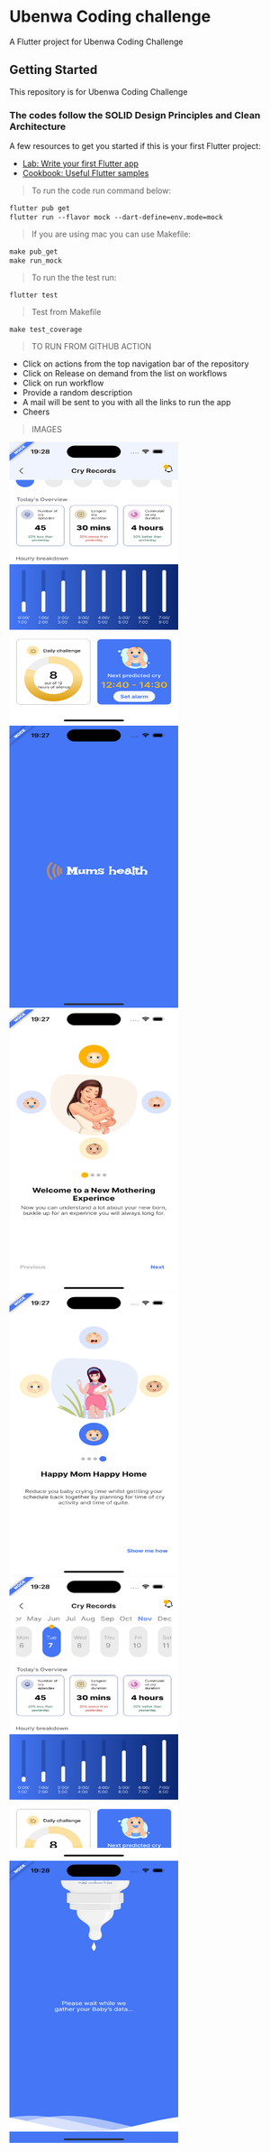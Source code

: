 # Ubenwa Coding challenge

A Flutter project for Ubenwa Coding Challenge

## Getting Started

This repository is for Ubenwa Coding Challenge

### The codes follow the SOLID Design Principles and Clean Architecture

A few resources to get you started if this is your first Flutter project:

- [Lab: Write your first Flutter app](https://flutter.dev/docs/get-started/codelab)
- [Cookbook: Useful Flutter samples](https://flutter.dev/docs/cookbook)

> To run the code run command below:
```
flutter pub get
flutter run --flavor mock --dart-define=env.mode=mock
```

> If you are using mac you can use Makefile:
```
make pub_get
make run_mock
```

> To run the the test run:
```
flutter test
```

> Test from Makefile
```
make test_coverage
```

> TO RUN FROM GITHUB ACTION

 - Click on actions from the top navigation bar of the repository
 - Click on Release on demand from the list on workflows
 - Click on run workflow
 - Provide a random description
 - A mail will be sent to you with all the links to run the app
 - Cheers



> IMAGES
<p float="left">
<img src="https://raw.githubusercontent.com/abiodundotdev/ubenwa_abiodun/main/docimg/1.png?raw=true"  width= "300px" height ="500px" /> <img src="https://raw.githubusercontent.com/abiodundotdev/ubenwa_abiodun/main/docimg/2.png?raw=true" width= "300px" height ="500px"  /> 
<img src="https://raw.githubusercontent.com/abiodundotdev/ubenwa_abiodun/main/docimg/3.png?raw=true"  width= "300px" height ="500px" />
 <img src="https://raw.githubusercontent.com/abiodundotdev/ubenwa_abiodun/main/docimg/4.png?raw=true" width= "300px" height ="500px" />
<img src="https://raw.githubusercontent.com/abiodundotdev/ubenwa_abiodun/main/docimg/5.png?raw=true" width= "300px" height ="500px" />
<img src="https://raw.githubusercontent.com/abiodundotdev/ubenwa_abiodun/main/docimg/6.png?raw=true" width= "300px" height ="500px" />
</p>
